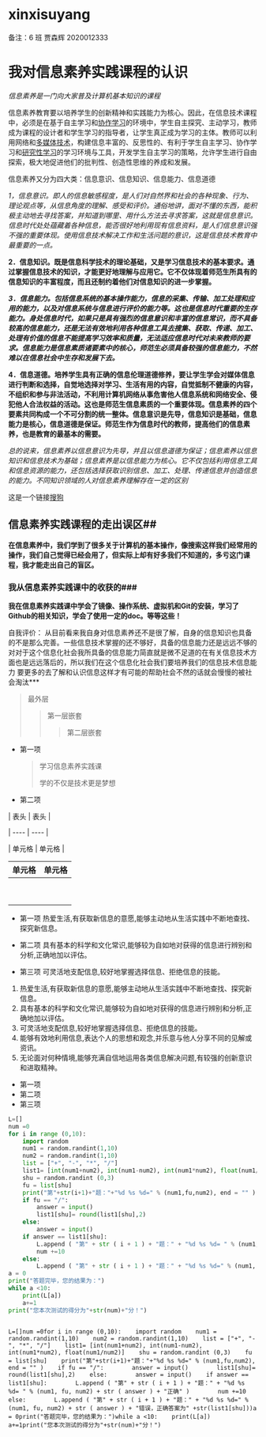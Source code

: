 # xinxisuyang

备注：6 班  贾森辉   2020012333

# 我对信息素养实践课程的认识

*信息素养是一门向大家普及计算机基本知识的课程*

信息素养教育要以培养学生的创新精神和实践能力为核心。因此，在信息技术课程中，必须是在基于自主学习和[协作学习](https://baike.sogou.com/lemma/ShowInnerLink.htm?lemmaId=8560767&ss_c=ssc.citiao.link)的环境中，学生自主探究、主动学习，教师成为课程的设计者和学生学习的指导者，让学生真正成为学习的主体。教师可以利用网络和[多媒体技术](https://baike.sogou.com/lemma/ShowInnerLink.htm?lemmaId=230043&ss_c=ssc.citiao.link)，构建信息丰富的、反思性的、有利于学生自主学习、协作学习和[研究性学习](https://baike.sogou.com/lemma/ShowInnerLink.htm?lemmaId=562464&ss_c=ssc.citiao.link)的学习环境与工具，开发学生自主学习的策略，允许学生进行自由探索，极大地促进他们的批判性、创造性思维的养成和发展。 

信息素养又分为四大类：信息意识、信息知识、信息能力、信息道德

*1，信息意识。即人的信息敏感程度，是人们对自然界和社会的各种现象、行为、理论观点等，从信息角度的理解、感受和评价。通俗地讲，面对不懂的东西，能积极主动地去寻找答案，并知道到哪里、用什么方法去寻求答案，这就是信息意识。信息时代处处蕴藏着各种信息，能否很好地利用现有信息资料，是人们信息意识强不强的重要体现。使用信息技术解决工作和生活问题的意识，这是信息技术教育中最重要的一点。*

**2．信息知识。既是信息科学技术的理论基础，又是学习信息技术的基本要求。通过掌握信息技术的知识，才能更好地理解与应用它。它不仅体现着师范生所具有的信息知识的丰富程度，而且还制约着他们对信息知识的进一步掌握。**

***3．信息能力。包括信息系统的基本操作能力，信息的采集、传输、加工处理和应用的能力，以及对信息系统与信息进行评价的能力等。这也是信息时代重要的生存能力。身处信息时代，如果只是具有强烈的信息意识和丰富的信息常识，而不具备较高的信息能力，还是无法有效地利用各种信息工具去搜集、获取、传递、加工、处理有价值的信息不能提高学习效率和质量，无法适应信息时代对未来教师的要求。信息能力是信息素质诸要素中的核心，师范生必须具备较强的信息能力，不然难以在信息社会中生存和发展下去。***

**4．信息道德。培养学生具有正确的信息伦理道德修养，要让学生学会对媒体信息进行判断和选择，自觉地选择对学习、生活有用的内容，自觉抵制不健康的内容，不组织和参与非法活动，不利用计算机网络从事危害他人信息系统和网络安全、侵犯他人合法权益的活动。这也是师范生信息素质的一个重要体现。信息素养的四个要素共同构成一个不可分割的统一整体。信息意识是先导，信息知识是基础，信息能力是核心，信息道德是保证。师范生作为信息时代的教师，提高他们的信息素养，也是教育的最基本的需要。**

*总的说来，信息素养以信息意识为先导，并且以信息道德为保证；信息素养以信息知识和信息技术为基础；信息素养是以信息能力为核心。它不仅包括利用信息工具和信息资源的能力，还包括选择获取识别信息、加工、处理、传递信息并创造信息的能力。不同知识领域的人对信息素养理解存在一定的区别*



这是一个链接[搜狗](https://baike.sogou.com/v164806.htm?fromTitle=信息素养)





 

 

## 信息素养实践课程的走出误区##

**在信息素养中，我们学到了很多关于计算机的基本操作，像搜索这样我们经常用的操作，我们自己觉得已经会用了，但实际上却有好多我们不知道的，多亏这门课程，我才能走出自己的盲区。**

### 我从信息素养实践课中的收获的###



**我在信息素养实践课中学会了镜像、操作系统、虚拟机和Git的安装，学习了Github的相关知识，学会了使用一定的doc。等等这些！**

 

  自我评价： 从目前看来我自身对信息素养还不是很了解，自身的信息知识也具备的不是那么完善。一些信息技术掌握的还不够好，具备的信息能力还是远远不够的对对于这个信息化社会我所具备的信息能力简直就是微不足道的在有关信息技术方面也是远远落后的，所以我们在这个信息化社会我们要培养我们的信息技术信息能力 要更多的去了解和认识信息这样才有可能的帮助社会不然的话就会慢慢的被社会淘汰***



> 最外层
>
> > 第一层嵌套
> >
> > > 第二层嵌套

* 第一项

  > 学习信息素养实践课
  >
  > 学的不仅是技术更是梦想

* 第二项

| 表头 | 表头 |

| ---- | ---- | 

| 单元格 | 单元格 |

| 单元格 | 单元格 |
| ------ | ------ |
|        |        |
|        |        |
|        |        |
|        |        |
|        |        |
|        |        |
|        |        |
|        |        |
|        |        |

* 第一项    热爱生活,有获取新信息的意愿,能够主动地从生活实践中不断地查找、探究新信息。 

* 第二项    具有基本的科学和文化常识,能够较为自如地对获得的信息进行辨别和分析,正确地加以评估。 

* 第三项     可灵活地支配信息,较好地掌握选择信息、拒绝信息的技能。 

  





1.    热爱生活,有获取新信息的意愿,能够主动地从生活实践中不断地查找、探究新信息。 
2.    具有基本的科学和文化常识,能够较为自如地对获得的信息进行辨别和分析,正确地加以评估。 
3.    可灵活地支配信息,较好地掌握选择信息、拒绝信息的技能。 
4.    能够有效地利用信息,表达个人的思想和观念,并乐意与他人分享不同的见解或资讯。 
5.    无论面对何种情境,能够充满自信地运用各类信息解决问题,有较强的创新意识和进取精神。 





- 第一项
- 第二项
- 第三项







``` python
L=[]
num =0
for i in range (0,10):
    import random
    num1 = random.randint(1,10)
    num2 = random.randint(1,10)
    list = ["+", "-", "*", "/"]
    list1= [int(num1+num2), int(num1-num2), int(num1*num2), float(num1/num2)]
    shu = random.randint (0,3)
    fu = list[shu]
    print("第"+str(i+1)+"题："+"%d %s %d=" % (num1,fu,num2), end = "" )
    if fu == "/":
        answer = input()
        list1[shu]= round(list1[shu],2)
    else:
        answer = input()
    if answer == list1[shu]:
        L.append ( "第" + str ( i + 1 ) + "题：" + "%d %s %d= " % (num1, fu, num2) + str ( answer ) + "正确" )
        num +=10
    else:
        L.append ( "第" + str ( i + 1 ) + "题：" + "%d %s %d=" % (num1, fu, num2) + str ( answer ) + "错误，正确答案为" +str(list1[shu]))
a = 0
print("答题完毕，您的结果为：")
while a <10:
    print(L[a])
    a+=1
print("您本次测试的得分为"+str(num)+"分！")



```





`L=[]num =0for i in range (0,10):    import random    num1 = random.randint(1,10)    num2 = random.randint(1,10)    list = ["+", "-", "*", "/"]    list1= [int(num1+num2), int(num1-num2), int(num1*num2), float(num1/num2)]    shu = random.randint (0,3)    fu = list[shu]    print("第"+str(i+1)+"题："+"%d %s %d=" % (num1,fu,num2), end = "" )    if fu == "/":        answer = input()        list1[shu]= round(list1[shu],2)    else:        answer = input()    if answer == list1[shu]:        L.append ( "第" + str ( i + 1 ) + "题：" + "%d %s %d= " % (num1, fu, num2) + str ( answer ) + "正确" )        num +=10    else:        L.append ( "第" + str ( i + 1 ) + "题：" + "%d %s %d=" % (num1, fu, num2) + str ( answer ) + "错误，正确答案为" +str(list1[shu]))a = 0print("答题完毕，您的结果为：")while a <10:    print(L[a])    a+=1print("您本次测试的得分为"+str(num)+"分！")`



